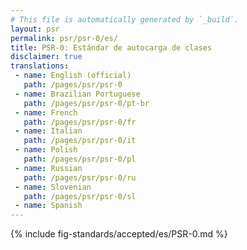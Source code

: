 ```yaml
---
# This file is automatically generated by `_build`.
layout: psr
permalink: psr/psr-0/es/
title: PSR-0: Estándar de autocarga de clases
disclaimer: true
translations:
 - name: English (official)
   path: /pages/psr/psr-0
 - name: Brazilian Portuguese
   path: /pages/psr/psr-0/pt-br
 - name: French
   path: /pages/psr/psr-0/fr
 - name: Italian
   path: /pages/psr/psr-0/it
 - name: Polish
   path: /pages/psr/psr-0/pl
 - name: Russian
   path: /pages/psr/psr-0/ru
 - name: Slovenian
   path: /pages/psr/psr-0/sl
 - name: Spanish
---
```


{% include fig-standards/accepted/es/PSR-0.md %}